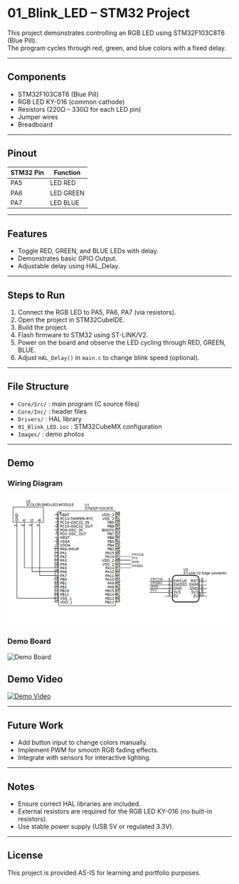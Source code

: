 # 01_Blink_LED – STM32 Project

This project demonstrates controlling an RGB LED using STM32F103C8T6 (Blue Pill).  
The program cycles through red, green, and blue colors with a fixed delay.

---

## Components
- STM32F103C8T6 (Blue Pill)
- RGB LED KY-016 (common cathode)
- Resistors (220Ω – 330Ω for each LED pin)
- Jumper wires
- Breadboard

---

## Pinout

| STM32 Pin | Function   |
|-----------|------------|
| PA5       | LED RED    |
| PA6       | LED GREEN  |
| PA7       | LED BLUE   |

---

## Features
- Toggle RED, GREEN, and BLUE LEDs with delay.  
- Demonstrates basic GPIO Output.  
- Adjustable delay using HAL_Delay.  

---

## Steps to Run
1. Connect the RGB LED to PA5, PA6, PA7 (via resistors).  
2. Open the project in STM32CubeIDE.  
3. Build the project.  
4. Flash firmware to STM32 using ST-LINK/V2.  
5. Power on the board and observe the LED cycling through RED, GREEN, BLUE.  
6. Adjust `HAL_Delay()` in `main.c` to change blink speed (optional).  

---

## File Structure
- `Core/Src/` : main program (C source files)  
- `Core/Inc/` : header files  
- `Drivers/` : HAL library  
- `01_Blink_LED.ioc` : STM32CubeMX configuration  
- `Images/` : demo photos  

---

## Demo
### Wiring Diagram
![Wiring Diagram](images/wiring.jpeg)

### Demo Board
![Demo Board](01_Blink_LED\Images\blink_led_board.jpeg)

## Demo Video
[![Demo Video](https://img.youtube.com/vi/uDNHO-TECJs/0.jpg)](https://youtube.com/shorts/uDNHO-TECJs?si=dbaZ2xtVTA9yGwst)

---

## Future Work
- Add button input to change colors manually.  
- Implement PWM for smooth RGB fading effects.  
- Integrate with sensors for interactive lighting.  

---

## Notes
- Ensure correct HAL libraries are included.  
- External resistors are required for the RGB LED KY-016 (no built-in resistors).  
- Use stable power supply (USB 5V or regulated 3.3V).  

---

## License
This project is provided AS-IS for learning and portfolio purposes.
